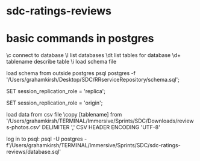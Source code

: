 # sdc-ratings-reviews
# basic commands in postgres

\c connect to database
\l list databases
\dt list tables for database
\d+ tablename describe table
\i load schema file

load schema from outside postgres
psql postgres -f '/Users/grahamkirsh/Desktop/SDC/RRserviceRepository/schema.sql';


SET session_replication_role = 'replica';

SET session_replication_role = 'origin';


load data from csv file
\copy [tablename] from '/Users/grahamkirsh/TERMINAL/Immersive/Sprints/SDC/Downloads/reviews-photos.csv' DELIMITER ',' CSV HEADER ENCODING 'UTF-8'


log in to psql: psql -U  postgres -f'/Users/grahamkirsh/TERMINAL/Immersive/Sprints/SDC/sdc-ratings-reviews/database.sql'